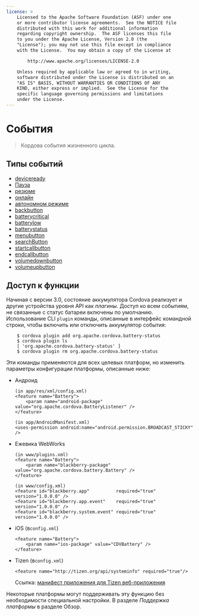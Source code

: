 ```yaml
---
license: >
    Licensed to the Apache Software Foundation (ASF) under one
    or more contributor license agreements.  See the NOTICE file
    distributed with this work for additional information
    regarding copyright ownership.  The ASF licenses this file
    to you under the Apache License, Version 2.0 (the
    "License"); you may not use this file except in compliance
    with the License.  You may obtain a copy of the License at

        http://www.apache.org/licenses/LICENSE-2.0

    Unless required by applicable law or agreed to in writing,
    software distributed under the License is distributed on an
    "AS IS" BASIS, WITHOUT WARRANTIES OR CONDITIONS OF ANY
    KIND, either express or implied.  See the License for the
    specific language governing permissions and limitations
    under the License.
---
```


# События

> Кордова события жизненного цикла.

## Типы событий

*   <a href="events.deviceready.html">deviceready</a>
*   <a href="events.pause.html">Пауза</a>
*   <a href="events.resume.html">резюме</a>
*   <a href="events.online.html">онлайн</a>
*   <a href="events.offline.html">автономном режиме</a>
*   <a href="events.backbutton.html">backbutton</a>
*   <a href="events.batterycritical.html">batterycritical</a>
*   <a href="events.batterylow.html">batterylow</a>
*   <a href="events.batterystatus.html">batterystatus</a>
*   <a href="events.menubutton.html">menubutton</a>
*   <a href="events.searchbutton.html">searchButton</a>
*   <a href="events.startcallbutton.html">startcallbutton</a>
*   <a href="events.endcallbutton.html">endcallbutton</a>
*   <a href="events.volumedownbutton.html">volumedownbutton</a>
*   <a href="events.volumeupbutton.html">volumeupbutton</a>

## Доступ к функции

Начиная с версии 3.0, состояние аккумулятора Cordova реализует и другие устройства уровня API как *плагины*. Доступ ко всем событиям, не связанные с статус батареи включены по умолчанию. Использование CLI `plugin` команды, описанные в интерфейс командной строки, чтобы включить или отключить аккумулятор события:

        $ cordova plugin add org.apache.cordova.battery-status
        $ cordova plugin ls
        [ 'org.apache.cordova.battery-status' ]
        $ cordova plugin rm org.apache.cordova.battery-status
    

Эти команды применяются для всех целевых платформ, но изменить параметры конфигурации платформы, описанные ниже:

*   Андроид
    
        (in app/res/xml/config.xml)
        <feature name="Battery">
            <param name="android-package" value="org.apache.cordova.BatteryListener" />
        </feature>
        
        (in app/AndroidManifest.xml)
        <uses-permission android:name="android.permission.BROADCAST_STICKY" />
        

*   Ежевика WebWorks
    
        (in www/plugins.xml)
        <feature name="Battery">
            <param name="blackberry-package" value="org.apache.cordova.battery.Battery" />
        </feature>
        
        (in www/config.xml)
        <feature id="blackberry.app"          required="true" version="1.0.0.0" />
        <feature id="blackberry.app.event"    required="true" version="1.0.0.0" />
        <feature id="blackberry.system.event" required="true" version="1.0.0.0" />
        

*   iOS (в`config.xml`)
    
        <feature name="Battery">
            <param name="ios-package" value="CDVBattery" />
        </feature>
        

*   Tizen (в`config.xml`)
    
        <feature name="http://tizen.org/api/systeminfo" required="true"/>
        
    
    Ссылка: [манифест приложения для Tizen веб-приложения][1]

 [1]: https://developer.tizen.org/help/topic/org.tizen.help.gs/Creating%20a%20Project.html?path=0_1_1_3#8814682_CreatingaProject-EditingconfigxmlFeatures

Некоторые платформы могут поддерживать эту функцию без необходимости специальной настройки. В разделе *Поддержка платформы* в разделе Обзор.